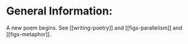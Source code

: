 # General Information:

A new poem begins. See [[writing-poetry]] and [[figs-parallelism]] and [[figs-metaphor]].